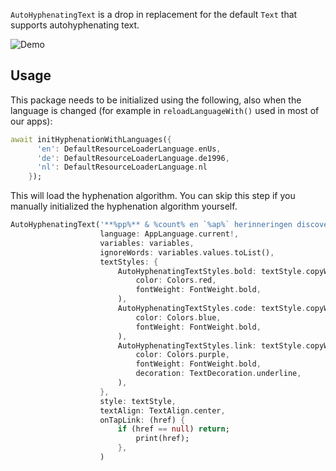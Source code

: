 `AutoHyphenatingText` is a drop in replacement for the default `Text` that supports autohyphenating text.

![Demo](https://media4.giphy.com/media/iAfRO9amZZNe8MwFG1/giphy.gif)

## Usage

This package needs to be initialized using the following, also when the language is changed (for example in `reloadLanguageWith()` used in most of our apps):

```dart
await initHyphenationWithLanguages({
      'en': DefaultResourceLoaderLanguage.enUs,
      'de': DefaultResourceLoaderLanguage.de1996,
      'nl': DefaultResourceLoaderLanguage.nl
    });
```

This will load the hyphenation algorithm. You can skip this step if you manually initialized the hyphenation algorithm yourself.

```dart
AutoHyphenatingText('**%pp%** & %count% en `%ap%` herinneringen discover profile ingesteld. [discover](https://www.google.com) pro. [profile](profile-link) test',
                    language: AppLanguage.current!,
                    variables: variables,
                    ignoreWords: variables.values.toList(),
                    textStyles: {
                        AutoHyphenatingTextStyles.bold: textStyle.copyWith(
                            color: Colors.red,
                            fontWeight: FontWeight.bold,
                        ),
                        AutoHyphenatingTextStyles.code: textStyle.copyWith(
                            color: Colors.blue,
                            fontWeight: FontWeight.bold,
                        ),
                        AutoHyphenatingTextStyles.link: textStyle.copyWith(
                            color: Colors.purple,
                            fontWeight: FontWeight.bold,
                            decoration: TextDecoration.underline,
                        ),
                    },
                    style: textStyle,
                    textAlign: TextAlign.center,
                    onTapLink: (href) {
                        if (href == null) return;
                            print(href);
                        },
                    )
```
